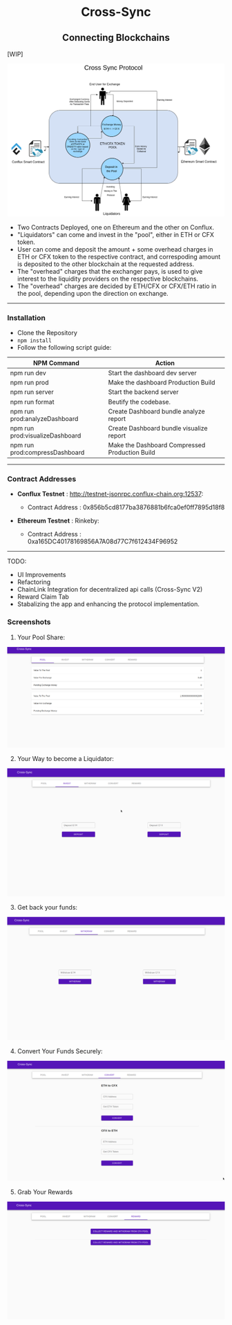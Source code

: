 <div align="center"><h1><strong>Cross-Sync</strong><br><h2>Connecting Blockchains</h2></h1></div>

[WIP]

![](Cross-Sync.png)

-  Two Contracts Deployed, one on Ethereum and the other on Conflux.
-  "Liquidators" can come and invest in the "pool", either in ETH or CFX token.
-  User can come and deposit the amount + some overhead charges in ETH or CFX token to the respective contract, and correspoding amount is deposited to the other blockchain at the requested address.
-  The "overhead" charges that the exchanger pays, is used to give interest to the liquidity providers on the respective blockchains.
-  The "overhead" charges are decided by ETH/CFX or CFX/ETH ratio in the pool, depending upon the direction on exchange.

---

### Installation

-  Clone the Repository
-  `npm install`
-  Follow the following script guide:

| NPM Command                     | Action                                         |
| ------------------------------- | ---------------------------------------------- |
| npm run dev                     | Start the dashboard dev server                 |
| npm run prod                    | Make the dashboard Production Build            |
| npm run server                  | Start the backend server                       |
| npm run format                  | Beutify the codebase.                          |
| npm run prod:analyzeDashboard   | Create Dashboard bundle analyze report         |
| npm run prod:visualizeDashboard | Create Dashboard bundle visualize report       |
| npm run prod:compressDashboard  | Make the Dashboard Compressed Production Build |

---

### Contract Addresses

-  **Conflux Testnet** : http://testnet-jsonrpc.conflux-chain.org:12537:

   -  Contract Address : 0x856b5cd8177ba3876881b6fca0ef0ff7895d18f8

-  **Ethereum Testnet** : Rinkeby:

   -  Contract Address : 0xa165DC40178169856A7A08d77C7f612434F96952

---

TODO:

-  UI Improvements
-  Refactoring
-  ChainLink Integration for decentralized api calls (Cross-Sync V2)
-  Reward Claim Tab
-  Stabalizing the app and enhancing the protocol implementation.

### Screenshots

1. Your Pool Share:

![](github/2.png)

2. Your Way to become a Liquidator:

![](github/3.png)

3. Get back your funds:

![](github/5.png)

4. Convert Your Funds Securely:

![](github/7.png)

5. Grab Your Rewards

![](github/8.png)
